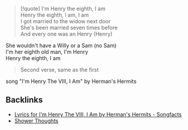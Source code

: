 > [!quote]
> I'm Henry the eighth, I am  
Henry the eighth, I am, I am  
I got married to the widow next door  
She's been married seven times before  
> And every one was an Henry (Henry)  
> 
She wouldn't have a Willy or a Sam (no Sam)  
I'm her eighth old man, I'm Henry  
Henry the eighth, I am    
> Second verse, same as the first
> 
song "I'm Henry The VIII, I Am" by Herman's Hermits


## Backlinks
- [Lyrics for I'm Henry The VIII, I Am by Herman's Hermits - Songfacts](https://www.songfacts.com/lyrics/hermans-hermits/im-henry-the-viii-i-am)
- [Shower Thoughts](🚿%20shower%20thoughts/Shower%20Thoughts.md)